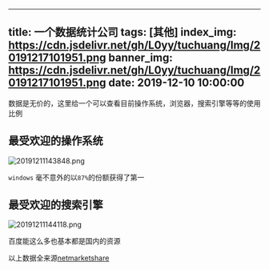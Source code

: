 
---
title: 一个数据统计公司
tags: [其他]
index_img: https://cdn.jsdelivr.net/gh/L0yy/tuchuang/Img/20191217101951.png
banner_img: https://cdn.jsdelivr.net/gh/L0yy/tuchuang/Img/20191217101951.png
date: 2019-12-10 10:00:00
---

数据是无价的，这里给一个可以查看目前操作系统，浏览器，搜索引擎等等的使用比例

## 最受欢迎的操作系统

![20191211143848.png](https://cdn.jsdelivr.net/gh/L0yy/tuchuang/Img/20191211143848.png)

`windows` 毫不意外的以`87%`的份额获得了第一

## 最受欢迎的搜索引擎


![20191211144118.png](https://cdn.jsdelivr.net/gh/L0yy/tuchuang/Img/20191211144118.png)

百度能这么多也基本都是国内的资源




以上数据全来源[netmarketshare](https://www.netmarketshare.com/)
